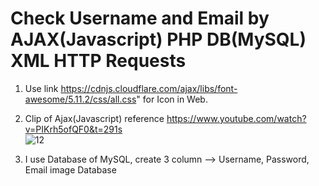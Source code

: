 # Check Username and Email by AJAX(Javascript) PHP DB(MySQL) XML HTTP Requests
1. Use link https://cdnjs.cloudflare.com/ajax/libs/font-awesome/5.11.2/css/all.css" for Icon in Web.
2. Clip of Ajax(Javascript) reference https://www.youtube.com/watch?v=PIKrh5ofQF0&t=291s  
   ![12](https://user-images.githubusercontent.com/62991197/100555089-d64c3300-32cb-11eb-8aa7-e355dba27a03.jpg)

3. I use Database of MySQL, create 3 column --> Username, Password, Email 
   image Database
